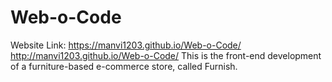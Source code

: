 # Web-o-Code
Website Link: https://manvi1203.github.io/Web-o-Code/ 
              http://manvi1203.github.io/Web-o-Code/
This is the front-end development of a furniture-based e-commerce store, called Furnish.

